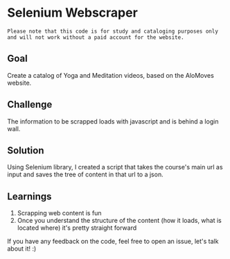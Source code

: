 # Selenium Webscraper 

```
Please note that this code is for study and cataloging purposes only 
and will not work without a paid account for the website. 
```
## Goal
Create a catalog of Yoga and Meditation videos, based on the AloMoves website. 

## Challenge
The information to be scrapped loads with javascript and is behind a login wall.

## Solution
Using Selenium library, I created a script that takes the course's main url as input and saves the tree of content in that url to a json. 

## Learnings
1. Scrapping web content is fun
2. Once you understand the structure of the content (how it loads, what is located where) it's pretty straight forward 

If you have any feedback on the code, feel free to open an issue, let's talk about it! :) 
